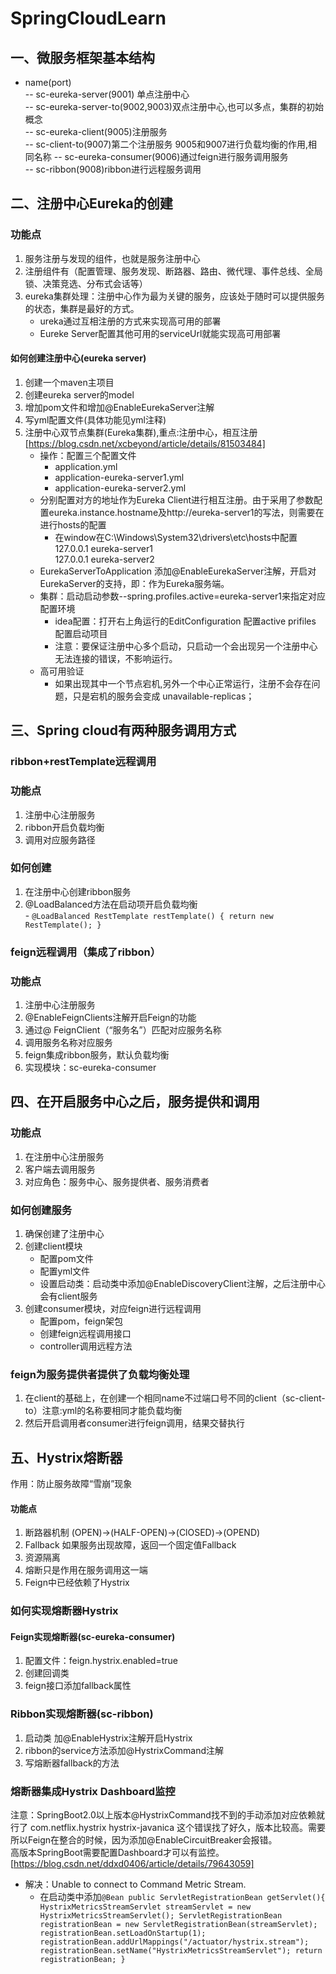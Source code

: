 # SpringCloudLearn
## 一、微服务框架基本结构
- name(port)  
-- sc-eureka-server(9001) 单点注册中心  
-- sc-eureka-server-to(9002,9003)双点注册中心,也可以多点，集群的初始概念  
-- sc-eureka-client(9005)注册服务  
-- sc-client-to(9007)第二个注册服务  9005和9007进行负载均衡的作用,相同名称
-- sc-eureka-consumer(9006)通过feign进行服务调用服务  
-- sc-ribbon(9008)ribbon进行远程服务调用  
## 二、注册中心Eureka的创建
### 功能点
   1. 服务注册与发现的组件，也就是服务注册中心
   2. 注册组件有（配置管理、服务发现、断路器、路由、微代理、事件总线、全局锁、决策竞选、分布式会话等）
   3. eureka集群处理：注册中心作为最为关键的服务，应该处于随时可以提供服务的状态，集群是最好的方式。
      - ureka通过互相注册的方式来实现高可用的部署
      - Eureke Server配置其他可用的serviceUrl就能实现高可用部署
#### 如何创建注册中心(eureka server)
   1. 创建一个maven主项目
   2. 创建eureka server的model
   3. 增加pom文件和增加@EnableEurekaServer注解
   4. 写yml配置文件(具体功能见yml注释)
   5. 注册中心双节点集群(Eureka集群),重点:注册中心，相互注册[https://blog.csdn.net/xcbeyond/article/details/81503484]
      + 操作：配置三个配置文件
        - application.yml
        - application-eureka-server1.yml
        - application-eureka-server2.yml
      + 分别配置对方的地址作为Eureka Client进行相互注册。由于采用了参数配置eureka.instance.hostname及http://eureka-server1的写法，则需要在进行hosts的配置
        - 在window在C:\Windows\System32\drivers\etc\hosts中配置  
        127.0.0.1 eureka-server1  
        127.0.0.1 eureka-server2  
      + EurekaServerToApplication 添加@EnableEurekaServer注解，开启对EurekaServer的支持，即：作为Eureka服务端。
      + 集群：启动启动参数--spring.profiles.active=eureka-server1来指定对应配置环境
        - idea配置：打开右上角运行的EditConfiguration 配置active prifiles 配置启动项目
        - 注意：要保证注册中心多个启动，只启动一个会出现另一个注册中心无法连接的错误，不影响运行。
      + 高可用验证
        - 如果出现其中一个节点宕机,另外一个中心正常运行，注册不会存在问题，只是宕机的服务会变成 unavailable-replicas；
## 三、Spring cloud有两种服务调用方式
### ribbon+restTemplate远程调用
### 功能点
   1. 注册中心注册服务
   2. ribbon开启负载均衡
   3. 调用对应服务路径
### 如何创建
   1. 在注册中心创建ribbon服务
   2. @LoadBalanced方法在启动项开启负载均衡  
     - ````@LoadBalanced
            RestTemplate restTemplate() {
                return new RestTemplate();
            }````  
### feign远程调用（集成了ribbon）
### 功能点
   1. 注册中心注册服务
   2. @EnableFeignClients注解开启Feign的功能
   2. 通过@ FeignClient（“服务名”）匹配对应服务名称
   3. 调用服务名称对应服务
   4. feign集成ribbon服务，默认负载均衡
   5. 实现模块：sc-eureka-consumer
## 四、在开启服务中心之后，服务提供和调用
### 功能点
   1. 在注册中心注册服务
   2. 客户端去调用服务
   3. 对应角色：服务中心、服务提供者、服务消费者
### 如何创建服务
   1. 确保创建了注册中心
   2. 创建client模块
      + 配置pom文件
      + 配置yml文件
      + 设置启动类：启动类中添加@EnableDiscoveryClient注解，之后注册中心会有client服务 
   3. 创建consumer模块，对应feign进行远程调用
      + 配置pom，feign架包
      + 创建feign远程调用接口
      + controller调用远程方法
### feign为服务提供者提供了负载均衡处理
   1. 在client的基础上，在创建一个相同name不过端口号不同的client（sc-client-to）注意:yml的名称要相同才能负载均衡
   2. 然后开启调用者consumer进行feign调用，结果交替执行
## 五、Hystrix熔断器
作用：防止服务故障“雪崩”现象   
#### 功能点
   1. 断路器机制  (OPEN)->(HALF-OPEN)->(ClOSED)->(OPEND)
   2. Fallback 如果服务出现故障，返回一个固定值Fallback
   3. 资源隔离
   4. 熔断只是作用在服务调用这一端  
   5. Feign中已经依赖了Hystrix
### 如何实现熔断器Hystrix
#### Feign实现熔断器(sc-eureka-consumer)
   1. 配置文件：feign.hystrix.enabled=true
   2. 创建回调类
   3. feign接口添加fallback属性
### Ribbon实现熔断器(sc-ribbon)
   1. 启动类 加@EnableHystrix注解开启Hystrix
   2. ribbon的service方法添加@HystrixCommand注解
   3. 写熔断器fallback的方法
### 熔断器集成Hystrix Dashboard监控
注意：SpringBoot2.0以上版本@HystrixCommand找不到的手动添加对应依赖就行了<dependency> <groupId>com.netflix.hystrix</groupId> <artifactId>hystrix-javanica</artifactId> </dependency>
这个错误找了好久，版本比较高。需要所以Feign在整合的时候，因为添加@EnableCircuitBreaker会报错。  
高版本SpringBoot需要配置Dashboard才可以有监控。[https://blog.csdn.net/ddxd0406/article/details/79643059]  
  + 解决：Unable to connect to Command Metric Stream.
    - 在启动类中添加````@Bean
                  public ServletRegistrationBean getServlet(){
                      HystrixMetricsStreamServlet streamServlet = new HystrixMetricsStreamServlet();
                      ServletRegistrationBean registrationBean = new ServletRegistrationBean(streamServlet);
                      registrationBean.setLoadOnStartup(1);
                      registrationBean.addUrlMappings("/actuator/hystrix.stream");
                      registrationBean.setName("HystrixMetricsStreamServlet");
                      return registrationBean;
                  }````  
     